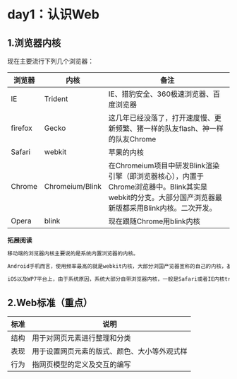 # day1：认识Web

## 1.浏览器内核

现在主要流行下列几个浏览器：

| 浏览器  | 内核            | 备注                                                         |
| ------- | --------------- | ------------------------------------------------------------ |
| IE      | Trident         | IE、猎豹安全、360极速浏览器、百度浏览器                      |
| firefox | Gecko           | 这几年已经没落了，打开速度慢、更新频繁、猪一样的队友flash、神一样的队友Chrome |
| Safari  | webkit          | 苹果的内核                                                   |
| Chrome  | Chromeium/Blink | 在Chromeium项目中研发Blink渲染引擎（即浏览器核心），内置于Chrome浏览器中。Blink其实是webkit的分支。大部分国产浏览器最新版都采用Blink内核。二次开发。 |
| Opera   | blink           | 现在跟随Chrome用blink内核                                    |

**拓展阅读**

```markdown
移动端的浏览器内核主要说的是系统内置浏览器的内核。

Android手机而言，使用频率最高的就是webkit内核，大部分浏国产览器宣称的自己的内核，基本上也属于webkit二次开发。

iOS以及WP7平台上，由于系统原因，系统大部分自带浏览器内核，一般是Safari或者IE内核trident的。
```

## 2.Web标准（重点）

| 标准 | 说明                                         |
| ---- | -------------------------------------------- |
| 结构 | 用于对网页元素进行整理和分类                 |
| 表现 | 用于设置网页元素的版式、颜色、大小等外观式样 |
| 行为 | 指网页模型的定义及交互的编写                 |

